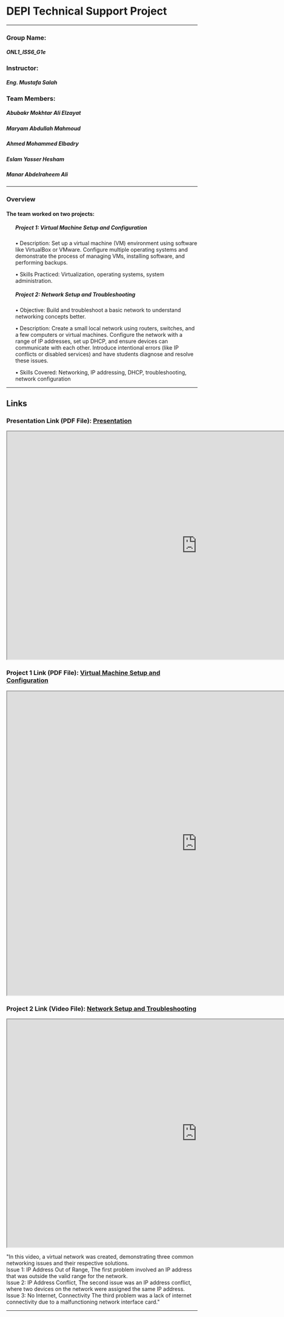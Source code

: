 <h1>DEPI Technical Support Project</h1>
<hr />
<h3>Group Name:</h3>
<h5>ONL1_ISS6_G1e</h5>
<h3>Instructor:</h3>
<h5>Eng. Mustafa Salah</h5>
<h3>Team Members:</h3>
<h5>Abubakr Mokhtar Ali Elzayat</h5>
<h5>Maryam Abdullah Mahmoud</h5>
<h5>Ahmed Mohammed Elbadry</h5>
<h5>Eslam Yasser Hesham</h5>
<h5>Manar Abdelraheem Ali</h5>

<hr />

<h3>Overview</h3>
<h4>The team worked on two projects:</h4>
<ul>
  <h5>Project 1: Virtual Machine Setup and Configuration</h5>
  <p>
    • Description: Set up a virtual machine (VM) environment using software like
    VirtualBox or VMware. Configure multiple operating systems and demonstrate
    the process of managing VMs, installing software, and performing backups.
  </p>
  <p>
    • Skills Practiced: Virtualization, operating systems, system
    administration.
  </p>
</ul>

<ul>
  <h5>Project 2: Network Setup and Troubleshooting</h5>
  <p>
    • Objective: Build and troubleshoot a basic network to understand networking
    concepts better.
  </p>
  <p>
    • Description: Create a small local network using routers, switches, and a
    few computers or virtual machines. Configure the network with a range of IP
    addresses, set up DHCP, and ensure devices can communicate with each other.
    Introduce intentional errors (like IP conflicts or disabled services) and
    have students diagnose and resolve these issues.
  </p>
  <p>
    • Skills Covered: Networking, IP addressing, DHCP, troubleshooting, network
    configuration
  </p>
</ul>

<hr />

<h2>Links</h2>

<h3>
  Presentation Link (PDF File):
  <a
    target="_blank"
    href="https://drive.google.com/file/d/1jYti9fagcAQoZ9IT1l-fyW5UqrELfyys/view?usp=sharing"
    >Presentation</a
  >
</h3>

<iframe src="https://drive.google.com/file/d/1jYti9fagcAQoZ9IT1l-fyW5UqrELfyys/preview" width="1000" height="600" allow="autoplay"></iframe>

<h3>
  Project 1 Link (PDF File):
  <a
    target="_blank"
    href="https://drive.google.com/file/d/1QTkx9VuaJUWnMRrTGH7B-8iZZsUOtCZP/view?usp=sharing"
    >Virtual Machine Setup and Configuration</a
  >
</h3>

<iframe src="https://drive.google.com/file/d/1QTkx9VuaJUWnMRrTGH7B-8iZZsUOtCZP/preview" width="1000" height="800" allow="autoplay"></iframe>

<h3>
  Project 2 Link (Video File):
  <a
    target="_blank"
    href="https://drive.google.com/file/d/1fFeMC5E_cE0eQGyKyeyONx4LqkhTAv7p/view?usp=sharing"
    >Network Setup and Troubleshooting</a
  >
</h3>

<iframe src="https://drive.google.com/file/d/1fFeMC5E_cE0eQGyKyeyONx4LqkhTAv7p/preview" width="1000" height="600" allow="autoplay"></iframe>

<p>
  "In this video, a virtual network was created, demonstrating three common
  networking issues and their respective solutions.
  <br />
  Issue 1: IP Address Out of Range, The first problem involved an IP address
  that was outside the valid range for the network. <br />
  Issue 2: IP Address Conflict, The second issue was an IP address conflict,
  where two devices on the network were assigned the same IP address. <br />
  Issue 3: No Internet, Connectivity The third problem was a lack of internet
  connectivity due to a malfunctioning network interface card."
</p>
<hr />
